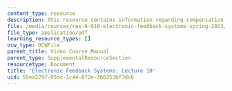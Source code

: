 ```yaml
---
content_type: resource
description: This resource contains information regarding compensation example.
file: /media/courses/res-6-010-electronic-feedback-systems-spring-2013/55ea229795dc1c44872e366353bf7dc6_MITRES_6-010S13_lec10.pdf
file_type: application/pdf
learning_resource_types: []
ocw_type: OCWFile
parent_title: Video Course Manual
parent_type: SupplementalResourceSection
resourcetype: Document
title: 'Electronic Feedback Systems: Lecture 10'
uid: 55ea2297-95dc-1c44-872e-366353bf7dc6
---
```

